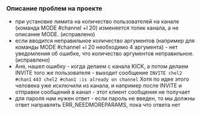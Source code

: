 ### Описание проблем на проекте 

- при установке лимита на количество пользователей на канале (команда MODE #channel +l 20) изменяется топик канала, а не описание MODE. (исправлено)
- если вводится неправильное количество аргументов (например для команды MODE #channel +l 20 необходимо 4 аргумента) - нет уведомления об ошибке, что количество аргументов неправильное. (исправлено)
- Аня, нашел ошибку - когда делаем с канала KICK, а потом делаем INVITE того же пользователя - выходит сообщение 
`INVITE chel2 #chan1` `443 chel2 #chan1 :is already on channel` Хотя по идее этого человека уже исключили из канала, и например после INVITE и отправки сообщений в канал - этот клиент сообщения не получает
- для пароля нам нужен ответ - если пароль не введен, то мы должны ответ направлять ERR_NEEDMOREPARAMS, пока что ответа нет
